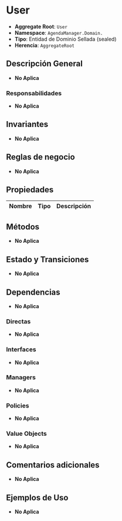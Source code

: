 # User

- **Aggregate Root**: `User`
- **Namespace**: `AgendaManager.Domain.`
- **Tipo**: Entidad de Dominio Sellada (sealed)
- **Herencia**: `AggregateRoot`

## Descripción General

- **No Aplica**

### Responsabilidades

- **No Aplica**

## Invariantes

- **No Aplica**

## Reglas de negocio

- **No Aplica**

## Propiedades

| Nombre | Tipo             | Descripción                     |
| ------ | ---------------- |-------------------------------- |

## Métodos

- **No Aplica**

## Estado y Transiciones

- **No Aplica**

## Dependencias

- **No Aplica**

### Directas

- **No Aplica**

### Interfaces

- **No Aplica**

### Managers

- **No Aplica**

### Policies

- **No Aplica**

### Value Objects

- **No Aplica**

## Comentarios adicionales

- **No Aplica**

## Ejemplos de Uso

- **No Aplica**
